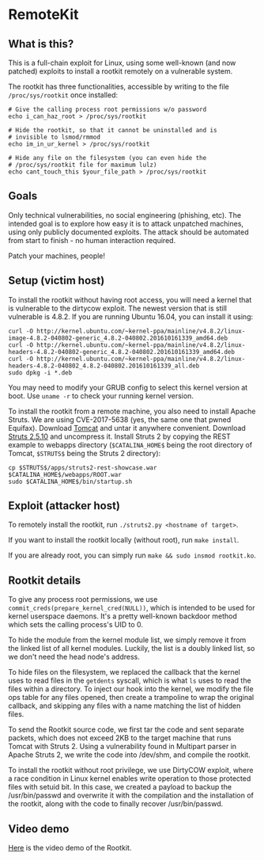 # RemoteKit

## What is this?

This is a full-chain exploit for Linux, using some well-known (and now
patched) exploits to install a rootkit remotely on a vulnerable system.

The rootkit has three functionalities, accessible by writing to the
file `/proc/sys/rootkit` once installed:

```
# Give the calling process root permissions w/o password
echo i_can_haz_root > /proc/sys/rootkit

# Hide the rootkit, so that it cannot be uninstalled and is
# invisible to lsmod/rmmod
echo im_in_ur_kernel > /proc/sys/rootkit

# Hide any file on the filesystem (you can even hide the
# /proc/sys/rootkit file for maximum lulz)
echo cant_touch_this $your_file_path > /proc/sys/rootkit
```

## Goals

Only technical vulnerabilities, no social engineering (phishing, etc). The
intended goal is to explore how easy it is to attack unpatched machines,
using only publicly documented exploits. The attack should be automated from
start to finish - no human interaction required.

Patch your machines, people!

## Setup (victim host)

To install the rootkit without having root access, you will need a kernel
that is vulnerable to the dirtycow exploit. The newest version that is
still vulnerable is 4.8.2. If you are running Ubuntu 16.04, you can install
it using:

```
curl -O http://kernel.ubuntu.com/~kernel-ppa/mainline/v4.8.2/linux-image-4.8.2-040802-generic_4.8.2-040802.201610161339_amd64.deb
curl -O http://kernel.ubuntu.com/~kernel-ppa/mainline/v4.8.2/linux-headers-4.8.2-040802-generic_4.8.2-040802.201610161339_amd64.deb
curl -O http://kernel.ubuntu.com/~kernel-ppa/mainline/v4.8.2/linux-headers-4.8.2-040802_4.8.2-040802.201610161339_all.deb
sudo dpkg -i *.deb
```

You may need to modify your GRUB config to select this kernel version
at boot. Use `uname -r` to check your running kernel version.

To install the rootkit from a remote machine, you also need to install Apache
Struts. We are using CVE-2017-5638 (yes, the same one that pwned Equifax).
Download [Tomcat](http://apache.mirrors.tds.net/tomcat/tomcat-8/v8.5.30/bin/apache-tomcat-8.5.30.tar.gz) and untar it anywhere convenient. Download [Struts 2.5.10](https://archive.apache.org/dist/struts/2.5.10/struts-2.5.10-all.zip) and uncompress it.
Install Struts 2 by copying the REST example to webapps directory (`$CATALINA_HOME$` being the root directory of Tomcat, `$STRUTS$` being the Struts 2 directory):

```
cp $STRUTS$/apps/struts2-rest-showcase.war $CATALINA_HOME$/webapps/ROOT.war
sudo $CATALINA_HOME$/bin/startup.sh
```

## Exploit (attacker host)

To remotely install the rootkit, run `./struts2.py <hostname of target>`.

If you want to install the rootkit locally (without root), run `make install`.

If you are already root, you can simply run `make && sudo insmod rootkit.ko`.

## Rootkit details

To give any process root permissions, we use `commit_creds(prepare_kernel_cred(NULL))`,
which is intended to be used for kernel userspace daemons. It's a pretty
well-known backdoor method which sets the calling process's UID to 0.

To hide the module from the kernel module list, we simply remove it from
the linked list of all kernel modules. Luckily, the list is a doubly
linked list, so we don't need the head node's address.

To hide files on the filesystem, we replaced the callback that the kernel
uses to read files in the `getdents` syscall, which is what `ls` uses to
read the files within a directory. To inject our hook into the kernel, we
modify the file ops table for any files opened, then create a trampoline
to wrap the original callback, and skipping any files with a name matching
the list of hidden files.

To send the Rootkit source code, we first tar the code and sent separate packets, 
which does not exceed 2KB to the target machine that runs Tomcat with Struts 2.
Using a vulnerability found in Multipart parser in Apache Struts 2, we write 
the code into /dev/shm, and compile the rootkit.

To install the rootkit without root privilege, we use DirtyCOW exploit, where 
a race condition in Linux kernel enables write operation to those protected files 
with setuid bit. In this case, we created a payload to backup the /usr/bin/passwd 
and overwrite it with the compilation and the installation of the rootkit, along 
with the code to finally recover /usr/bin/passwd.

## Video demo

[Here](http://dsun18.web.engr.illinois.edu/cs460rootkit.mp4) is the video demo of the Rootkit.
